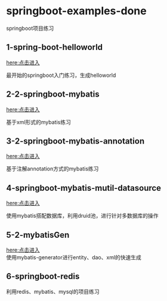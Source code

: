 # springboot-examples-done
springboot项目练习

## 1-spring-boot-helloworld
[here:点击进入](https://github.com/liuxianzhishou/springboot-examples-done/tree/main/spring-boot-helloWorld)<br/>


最开始的springboot入门练习，生成helloworld

## 2-2-springboot-mybatis
[here:点击进入](https://github.com/liuxianzhishou/springboot-examples-done/tree/main/2-springboot-mybatis)<br/>


基于xml形式的mybatis练习

## 3-2-springboot-mybatis-annotation
[here:点击进入](https://github.com/liuxianzhishou/springboot-examples-done/tree/main/2-springboot-mybatis-annotation)<br/>


基于注解annotation方式的mybatis练习

## 4-springboot-mybatis-mutil-datasource
[here:点击进入](https://github.com/liuxianzhishou/springboot-examples-done/tree/main/springboot-mybatis-mutil-datasource)<br/>


使用mybatis搭配数据库，利用druid池，进行针对多数据库的操作

## 5-2-mybatisGen
[here:点击进入](https://github.com/liuxianzhishou/springboot-examples-done/tree/main/2-mybatisGen)<br/>
使用mybatis-generator进行entity、dao、xml的快速生成

## 6-springboot-redis
利用redis、mybatis、mysql的项目练习


